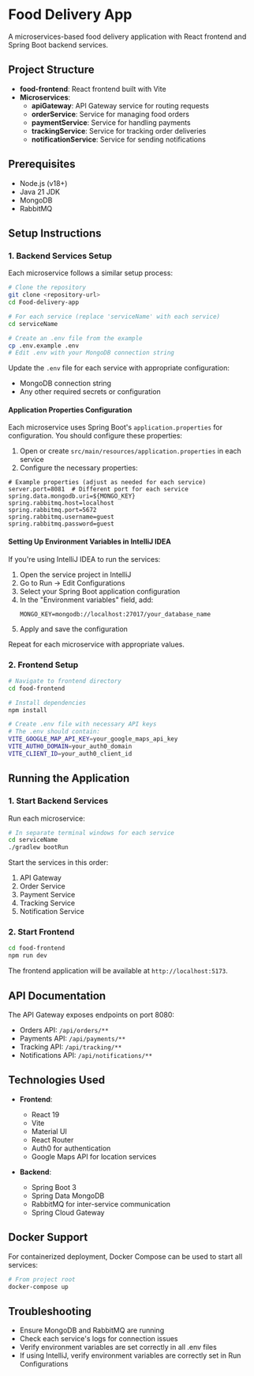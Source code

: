 # Food Delivery App

A microservices-based food delivery application with React frontend and Spring Boot backend services.

## Project Structure

- **food-frontend**: React frontend built with Vite
- **Microservices**:
  - **apiGateway**: API Gateway service for routing requests
  - **orderService**: Service for managing food orders
  - **paymentService**: Service for handling payments
  - **trackingService**: Service for tracking order deliveries
  - **notificationService**: Service for sending notifications

## Prerequisites

- Node.js (v18+)
- Java 21 JDK
- MongoDB
- RabbitMQ

## Setup Instructions

### 1. Backend Services Setup

Each microservice follows a similar setup process:

```bash
# Clone the repository
git clone <repository-url>
cd Food-delivery-app

# For each service (replace 'serviceName' with each service)
cd serviceName

# Create an .env file from the example
cp .env.example .env
# Edit .env with your MongoDB connection string
```

Update the `.env` file for each service with appropriate configuration:
- MongoDB connection string
- Any other required secrets or configuration

#### Application Properties Configuration

Each microservice uses Spring Boot's `application.properties` for configuration. You should configure these properties:

1. Open or create `src/main/resources/application.properties` in each service
2. Configure the necessary properties:

```properties
# Example properties (adjust as needed for each service)
server.port=8081  # Different port for each service
spring.data.mongodb.uri=${MONGO_KEY}
spring.rabbitmq.host=localhost
spring.rabbitmq.port=5672
spring.rabbitmq.username=guest
spring.rabbitmq.password=guest
```

#### Setting Up Environment Variables in IntelliJ IDEA

If you're using IntelliJ IDEA to run the services:

1. Open the service project in IntelliJ
2. Go to Run → Edit Configurations
3. Select your Spring Boot application configuration
4. In the "Environment variables" field, add:
   ```
   MONGO_KEY=mongodb://localhost:27017/your_database_name
   ```
5. Apply and save the configuration

Repeat for each microservice with appropriate values.

### 2. Frontend Setup

```bash
# Navigate to frontend directory
cd food-frontend

# Install dependencies
npm install

# Create .env file with necessary API keys
# The .env should contain:
VITE_GOOGLE_MAP_API_KEY=your_google_maps_api_key
VITE_AUTH0_DOMAIN=your_auth0_domain
VITE_CLIENT_ID=your_auth0_client_id
```

## Running the Application

### 1. Start Backend Services

Run each microservice:

```bash
# In separate terminal windows for each service
cd serviceName
./gradlew bootRun
```

Start the services in this order:
1. API Gateway
2. Order Service
3. Payment Service
4. Tracking Service
5. Notification Service

### 2. Start Frontend

```bash
cd food-frontend
npm run dev
```

The frontend application will be available at `http://localhost:5173`.

## API Documentation

The API Gateway exposes endpoints on port 8080:
- Orders API: `/api/orders/**`
- Payments API: `/api/payments/**`
- Tracking API: `/api/tracking/**`
- Notifications API: `/api/notifications/**`

## Technologies Used

- **Frontend**: 
  - React 19
  - Vite
  - Material UI
  - React Router
  - Auth0 for authentication
  - Google Maps API for location services

- **Backend**:
  - Spring Boot 3
  - Spring Data MongoDB
  - RabbitMQ for inter-service communication
  - Spring Cloud Gateway

## Docker Support

For containerized deployment, Docker Compose can be used to start all services:

```bash
# From project root
docker-compose up
```

## Troubleshooting

- Ensure MongoDB and RabbitMQ are running
- Check each service's logs for connection issues
- Verify environment variables are set correctly in all .env files 
- If using IntelliJ, verify environment variables are correctly set in Run Configurations 